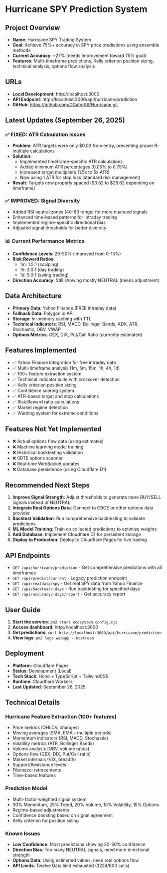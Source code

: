 # Hurricane SPY Prediction System

## Project Overview
- **Name**: Hurricane SPY Trading System
- **Goal**: Achieve 75%+ accuracy in SPY price predictions using ensemble methods
- **Current Accuracy**: ~27% (needs improvement toward 75% goal)
- **Features**: Multi-timeframe predictions, Kelly criterion position sizing, technical analysis, options flow analysis

## URLs
- **Local Development**: http://localhost:3000
- **API Endpoint**: http://localhost:3000/api/hurricane/prediction
- **GitHub**: https://github.com/DGator86/Hurricane.git

## Latest Updates (September 26, 2025)

### ✅ FIXED: ATR Calculation Issues
- **Problem**: ATR targets were only $0.03 from entry, preventing proper R-multiple calculations
- **Solution**: 
  - Implemented timeframe-specific ATR calculations
  - Added minimum ATR percentages (0.05% to 0.75%)
  - Increased target multipliers (1.5x to 5x ATR)
  - Now using 1 ATR for stop loss (standard risk management)
- **Result**: Targets now properly spaced ($0.82 to $29.62 depending on timeframe)

### ✅ IMPROVED: Signal Diversity
- Added RSI neutral zones (40-60 range) for more nuanced signals
- Enhanced time-based patterns for intraday trading
- Implemented regime-specific directional bias
- Adjusted signal thresholds for better diversity

### 📊 Current Performance Metrics
- **Confidence Levels**: 20-50% (improved from 0-15%)
- **Risk:Reward Ratios**: 
  - 1m: 1.5:1 (scalping)
  - 1h: 3.0:1 (day trading)
  - 1d: 5.0:1 (swing trading)
- **Direction Accuracy**: Still showing mostly NEUTRAL (needs adjustment)

## Data Architecture
- **Primary Data**: Yahoo Finance (FREE intraday data)
- **Fallback Data**: Polygon.io API
- **Storage**: In-memory caching with TTL
- **Technical Indicators**: RSI, MACD, Bollinger Bands, ADX, ATR, Stochastic, OBV, VWAP
- **Options Metrics**: GEX, DIX, Put/Call Ratio (currently estimated)

## Features Implemented
- ✅ Yahoo Finance integration for free intraday data
- ✅ Multi-timeframe analysis (1m, 5m, 15m, 1h, 4h, 1d)
- ✅ 100+ feature extraction system
- ✅ Technical indicator suite with crossover detection
- ✅ Kelly criterion position sizing
- ✅ Confidence scoring system
- ✅ ATR-based target and stop calculations
- ✅ Risk:Reward ratio calculations
- ✅ Market regime detection
- ✅ Warning system for extreme conditions

## Features Not Yet Implemented
- ❌ Actual options flow data (using estimates)
- ❌ Machine learning model training
- ❌ Historical backtesting validation
- ❌ 0DTE options scanner
- ❌ Real-time WebSocket updates
- ❌ Database persistence (using Cloudflare D1)

## Recommended Next Steps
1. **Improve Signal Strength**: Adjust thresholds to generate more BUY/SELL signals instead of NEUTRAL
2. **Integrate Real Options Data**: Connect to CBOE or other options data provider
3. **Backtest Validation**: Run comprehensive backtesting to validate predictions
4. **ML Model Training**: Train on collected predictions to optimize weights
5. **Add Database**: Implement Cloudflare D1 for persistent storage
6. **Deploy to Production**: Deploy to Cloudflare Pages for live trading

## API Endpoints
- `GET /api/hurricane/prediction` - Get comprehensive predictions with all timeframes
- `GET /api/predict/current` - Legacy prediction endpoint
- `GET /api/realdata/spy` - Get real SPY data from Yahoo Finance
- `GET /api/backtest/:days` - Run backtesting for specified days
- `GET /api/accuracy/:days/report` - Get accuracy report

## User Guide
1. **Start the service**: `pm2 start ecosystem.config.cjs`
2. **Access dashboard**: http://localhost:3000
3. **Get predictions**: `curl http://localhost:3000/api/hurricane/prediction`
4. **View logs**: `pm2 logs webapp --nostream`

## Deployment
- **Platform**: Cloudflare Pages
- **Status**: Development (Local)
- **Tech Stack**: Hono + TypeScript + TailwindCSS
- **Runtime**: Cloudflare Workers
- **Last Updated**: September 26, 2025

## Technical Details

### Hurricane Feature Extraction (100+ features)
- Price metrics (OHLCV, changes)
- Moving averages (SMA, EMA - multiple periods)
- Momentum indicators (RSI, MACD, Stochastic)
- Volatility metrics (ATR, Bollinger Bands)
- Volume analysis (OBV, volume ratios)
- Options flow (GEX, DIX, Put/Call ratio)
- Market internals (VIX, breadth)
- Support/Resistance levels
- Fibonacci retracements
- Time-based features

### Prediction Model
- Multi-factor weighted signal system
- 30% Momentum, 25% Trend, 20% Volume, 15% Volatility, 15% Options
- Regime-based adjustments
- Confidence boosting based on signal agreement
- Kelly criterion for position sizing

### Known Issues
- **Low Confidence**: Most predictions showing 20-50% confidence
- **Direction Bias**: Too many NEUTRAL signals, need more directional strength
- **Options Data**: Using estimated values, need real options flow
- **API Limits**: Twelve Data limit exhausted (3224/800 calls)